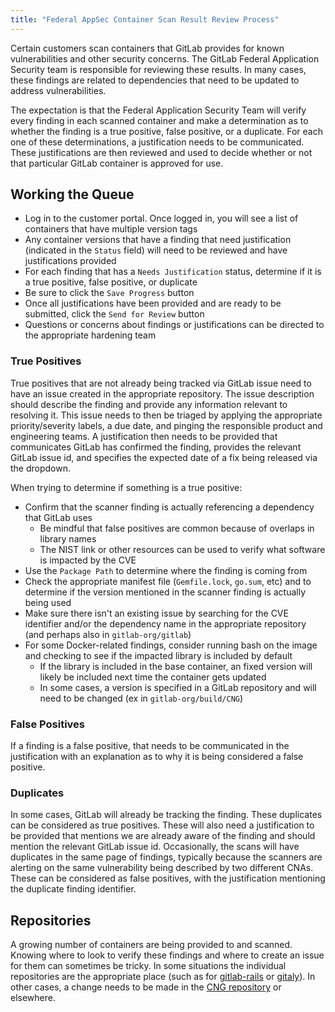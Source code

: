```yaml
---
title: "Federal AppSec Container Scan Result Review Process"
---
```


Certain customers scan containers that GitLab provides for known vulnerabilities and other security concerns. The GitLab Federal Application Security team is responsible for reviewing these results. In many cases, these findings are related to dependencies that need to be updated to address vulnerabilities.

The expectation is that the Federal Application Security Team will verify every finding in each scanned container and make a determination as to whether the finding is a true positive, false positive, or a duplicate. For each one of these determinations, a justification needs to be communicated. These justifications are then reviewed and used to decide whether or not that particular GitLab container is approved for use.

## Working the Queue

- Log in to the customer portal. Once logged in, you will see a list of containers that have multiple version tags
- Any container versions that have a finding that need justification (indicated in the `Status` field) will need to be reviewed and have justifications provided
- For each finding that has a `Needs Justification` status, determine if it is a true positive, false positive, or duplicate
- Be sure to click the `Save Progress` button
- Once all justifications have been provided and are ready to be submitted, click the `Send for Review` button
- Questions or concerns about findings or justifications can be directed to the appropriate hardening team

### True Positives

True positives that are not already being tracked via GitLab issue need to have an issue created in the appropriate repository. The issue description should describe the finding and provide any information relevant to resolving it. This issue needs to then be triaged by applying the appropriate priority/severity labels, a due date, and pinging the responsible product and engineering teams. A justification then needs to be provided that communicates GitLab has confirmed the finding, provides the relevant GitLab issue id, and specifies the expected date of a fix being released via the dropdown.

When trying to determine if something is a true positive:

- Confirm that the scanner finding is actually referencing a dependency that GitLab uses
  - Be mindful that false positives are common because of overlaps in library names
  - The NIST link or other resources can be used to verify what software is impacted by the CVE
- Use the `Package Path` to determine where the finding is coming from
- Check the appropriate manifest file (`Gemfile.lock`, `go.sum`, etc) and to determine if the version mentioned in the scanner finding is actually being used
- Make sure there isn't an existing issue by searching for the CVE identifier and/or the dependency name in the appropriate repository (and perhaps also in `gitlab-org/gitlab`)
- For some Docker-related findings, consider running bash on the image and checking to see if the impacted library is included by default
  - If the library is included in the base container, an fixed version will likely be included next time the container gets updated
  - In some cases, a version is specified in a GitLab repository and will need to be changed (ex in `gitlab-org/build/CNG`)

### False Positives

If a finding is a false positive, that needs to be communicated in the justification with an explanation as to why it is being considered a false positive.

### Duplicates

In some cases, GitLab will already be tracking the finding. These duplicates can be considered as true positives. These will also need a justification to be provided that mentions we are already aware of the finding and should mention the relevant GitLab issue id. Occasionally, the scans will have duplicates in the same page of findings, typically because the scanners are alerting on the same vulnerability being described by two different CNAs. These can be considered as false positives, with the justification mentioning the duplicate finding identifier.

## Repositories

A growing number of containers are being provided to and scanned. Knowing where to look to verify these findings and where to create an issue for them can sometimes be tricky. In some situations the individual repositories are the appropriate place (such as for [gitlab-rails](https://gitlab.com/gitlab-org/gitlab) or [gitaly](https://gitlab.com/gitlab-org/gitaly/)). In other cases, a change needs to be made in the [CNG repository](https://gitlab.com/gitlab-org/build/CNG) or elsewhere.
